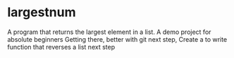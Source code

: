 # largestnum
A program that returns the largest element in a list. A demo project for absolute beginners
Getting there, better with git
next step, 
Create a to write function that reverses a list
next step
